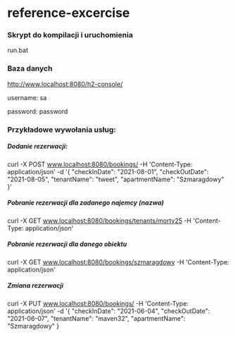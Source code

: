 # reference-excercise
### Skrypt do kompilacji i uruchomienia
run.bat 
### Baza danych
http://www.localhost:8080/h2-console/

username: sa

password: password

### Przykładowe wywołania usług:

##### Dodanie rezerwacji:

curl -X POST www.localhost:8080/bookings/
   -H 'Content-Type: application/json'
   -d '{
    "checkInDate": "2021-08-01",
    "checkOutDate": "2021-08-05",
    "tenantName": "tweet",
    "apartmentName": "Szmaragdowy"
}'

##### Pobranie rezerwacji dla zadanego najemcy (nazwa)
curl -X GET www.localhost:8080/bookings/tenants/morty25
   -H 'Content-Type: application/json'
  
##### Pobranie rezerwacji dla danego obiektu
curl -X GET www.localhost:8080/bookings/szmaragdowy
   -H 'Content-Type: application/json'

##### Zmiana rezerwacji
curl -X PUT www.localhost:8080/bookings/
   -H 'Content-Type: application/json'
   -d '{
    "checkInDate": "2021-06-04",
    "checkOutDate": "2021-06-07",
    "tenantName": "maven32",
    "apartmentName": "Szmaragdowy"
}
